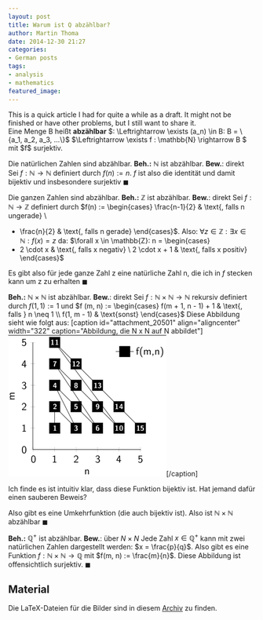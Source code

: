 ```yaml
---
layout: post
title: Warum ist Q abzählbar?
author: Martin Thoma
date: 2014-12-30 21:27
categories:
- German posts
tags:
- analysis
- mathematics
featured_image:
---
```


<div class="info">This is a quick article I had for quite a while as a draft.
It might not be finished or have other problems, but I still want to share
it.</div>

<div class="definition">Eine Menge B heißt <strong>abzählbar</strong> $: \Leftrightarrow \exists (a_n) \in B: B = \{a_1, a_2, a_3, ...\}$
$\Leftrightarrow \exists f : \mathbb{N} \rightarrow B $ mit $f$ surjektiv.</div>

Die natürlichen Zahlen sind abzählbar.
<strong>Beh.:</strong> $\mathbb{N}$ ist abzählbar.
<strong>Bew.</strong>: direkt
Sei $f: \mathbb{N} \rightarrow \mathbb{N}$ definiert durch $f(n) := n$. $f$ ist also die identität und damit bijektiv und insbesondere surjektiv $\blacksquare$

Die ganzen Zahlen sind abzählbar.
<strong>Beh.:</strong> $\mathbb{Z}$ ist abzählbar.
<strong>Bew.</strong>: direkt
Sei $f: \mathbb{N} \rightarrow \mathbb{Z}$ definiert durch $f(n) :=
\begin{cases}
\frac{n-1}{2}   & \text{, falls n ungerade} \\
- \frac{n}{2} & \text{, falls n gerade}
\end{cases}$.
Also:
$\forall z \in \mathbb{Z}: \exists x \in \mathbb{N} : f(x) = z$
da:
$\forall x \in \mathbb{Z}: n =
\begin{cases}
- 2 \cdot x   & \text{, falls x negativ} \\
2 \cdot x + 1 & \text{, falls x positiv}
\end{cases}$

Es gibt also für jede ganze Zahl z eine natürliche Zahl n, die ich in $f$ stecken kann um z zu erhalten $\blacksquare$

<strong>Beh.:</strong> $\mathbb{N} \times \mathbb{N}$ ist abzählbar.
<strong>Bew.</strong>: direkt
Sei $f: \mathbb{N} \times \mathbb{N} \rightarrow \mathbb{N}$ rekursiv definiert durch $f(1,1) := 1$ und
$f (m, n) := \begin{cases}
f(m + 1, n - 1) + 1 & \text{, falls } n \neq 1 \\
f(1, m - 1)         & \text{sonst}
\end{cases}$
Diese Abbildung sieht wie folgt aus:
[caption id="attachment_20501" align="aligncenter" width="322" caption="Abbildung, die N x N auf N abbildet"]<a href="../images/2012/03/countable-set-n-times-n.png"><img src="../images/2012/03/countable-set-n-times-n.png" alt="Function that transforms N times N to N" title="Function that transforms N times N to N" width="322" height="288" class="size-full wp-image-20501" /></a>[/caption]

Ich finde es ist intuitiv klar, dass diese Funktion bijektiv ist. Hat jemand dafür einen sauberen Beweis?

Also gibt es eine Umkehrfunktion (die auch bijektiv ist). Also ist $\mathbb{N} \times \mathbb{N}$ abzählbar $\blacksquare$

<strong>Beh.:</strong> $\mathbb{Q}^+$ ist abzählbar.
<strong>Bew.</strong>: über $N \times N$
Jede Zahl $x \in \mathbb{Q}^+$ kann  mit zwei natürlichen Zahlen dargestellt werden: $x = \frac{p}{q}$. Also gibt es eine Funktion $f: \mathbb{N} \times \mathbb{N} \rightarrow \mathbb{Q}$ mit
$f(m, n) := \frac{m}{n}$. Diese Abbildung ist offensichtlich surjektiv. $\blacksquare$

<h2>Material</h2>
Die LaTeX-Dateien für die Bilder sind in diesem <a href='//martin-thoma.com/wp-content/uploads/2012/03/countable-sets.zip'>Archiv</a> zu finden.<!--TODO-->
